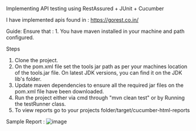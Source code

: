 Implementing API testing using RestAssured + JUnit + Cucumber

I have implemented apis found in : https://gorest.co.in/

Guide:
Ensure that :
    1. You have maven installed in your machine and path configured.

Steps
1. Clone the project.
2. On the pom.xml file set the tools jar path as per your machines location of the tools.jar file. On latest JDK versions, you can find it on the JDK lib's folder.
3. Update maven dependencies to ensure all the required jar files on the pom.xml file have been downloaded.
4. Run the project either via cmd through  "mvn clean test" or by Running the testRunner class.
5. To view reports go to your projects folder/target/cucumber-html-reports

Sample Report :
![image](https://user-images.githubusercontent.com/28442760/106382374-41031300-63d0-11eb-9325-af8325884d4b.png)
